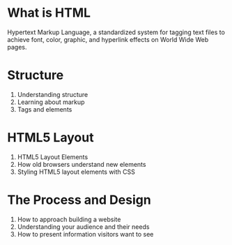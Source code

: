 #     What is HTML 

Hypertext Markup Language, a standardized system for tagging text files to achieve font, color, graphic, and hyperlink effects on World Wide Web pages.

#     Structure  

1. Understanding structure
2. Learning about markup  
3. Tags and elements  

 #     HTML5 Layout  

1. HTML5 Layout Elements
2. How old browsers understand new elements
3. Styling HTML5 layout elements with CSS
 
#      The Process and Design 

1. How to approach building a website  
2. Understanding your audience and their needs  
3. How to present information visitors want to see  
  

